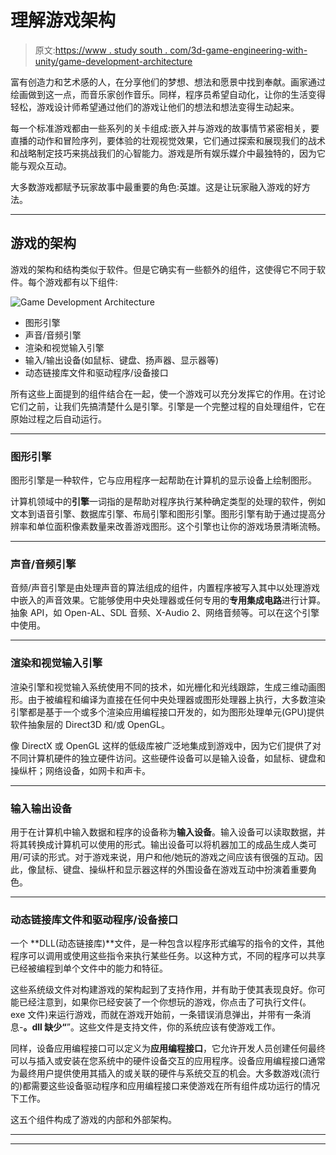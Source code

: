 # 理解游戏架构

> 原文:[https://www . study south . com/3d-game-engineering-with-unity/game-development-architecture](https://www.studytonight.com/3d-game-engineering-with-unity/game-development-architecture)

富有创造力和艺术感的人，在分享他们的梦想、想法和愿景中找到奉献。画家通过绘画做到这一点，而音乐家创作音乐。同样，程序员希望自动化，让你的生活变得轻松，游戏设计师希望通过他们的游戏让他们的想法和想法变得生动起来。

每一个标准游戏都由一些系列的关卡组成:嵌入并与游戏的故事情节紧密相关，要直播的动作和冒险序列，要体验的壮观视觉效果，它们通过探索和展现我们的战术和战略制定技巧来挑战我们的心智能力。游戏是所有娱乐媒介中最独特的，因为它能与观众互动。

大多数游戏都赋予玩家故事中最重要的角色:英雄。这是让玩家融入游戏的好方法。

* * *

## 游戏的架构

游戏的架构和结构类似于软件。但是它确实有一些额外的组件，这使得它不同于软件。每个游戏都有以下组件:

![Game Development Architecture](../Images/64845b00bd72a33944047ec7aab7cfa0.png)

*   图形引擎
*   声音/音频引擎
*   渲染和视觉输入引擎
*   输入/输出设备(如鼠标、键盘、扬声器、显示器等)
*   动态链接库文件和驱动程序/设备接口

所有这些上面提到的组件结合在一起，使一个游戏可以充分发挥它的作用。在讨论它们之前，让我们先搞清楚什么是引擎。引擎是一个完整过程的自处理组件，它在原始过程之后自动运行。

* * *

### 图形引擎

图形引擎是一种软件，它与应用程序一起帮助在计算机的显示设备上绘制图形。

计算机领域中的**引擎**一词指的是帮助对程序执行某种确定类型的处理的软件，例如文本到语音引擎、数据库引擎、布局引擎和图形引擎。图形引擎有助于通过提高分辨率和单位面积像素数量来改善游戏图形。这个引擎也让你的游戏场景清晰流畅。

* * *

### 声音/音频引擎

音频/声音引擎是由处理声音的算法组成的组件，内置程序被写入其中以处理游戏中嵌入的声音效果。它能够使用中央处理器或任何专用的**专用集成电路**进行计算。抽象 API，如 Open-AL、SDL 音频、X-Audio 2、网络音频等。可以在这个引擎中使用。

* * *

### 渲染和视觉输入引擎

渲染引擎和视觉输入系统使用不同的技术，如光栅化和光线跟踪，生成三维动画图形。由于被编程和编译为直接在任何中央处理器或图形处理器上执行，大多数渲染引擎都是基于一个或多个渲染应用编程接口开发的，如为图形处理单元(GPU)提供软件抽象层的 Direct3D 和/或 OpenGL。

像 DirectX 或 OpenGL 这样的低级库被广泛地集成到游戏中，因为它们提供了对不同计算机硬件的独立硬件访问。这些硬件设备可以是输入设备，如鼠标、键盘和操纵杆；网络设备，如网卡和声卡。

* * *

### 输入输出设备

用于在计算机中输入数据和程序的设备称为**输入设备**。输入设备可以读取数据，并将其转换成计算机可以使用的形式。输出设备可以将机器加工的成品生成人类可用/可读的形式。对于游戏来说，用户和他/她玩的游戏之间应该有很强的互动。因此，像鼠标、键盘、操纵杆和显示器这样的外围设备在游戏互动中扮演着重要角色。

* * *

### 动态链接库文件和驱动程序/设备接口

一个 **DLL(动态链接库)**文件，是一种包含以程序形式编写的指令的文件，其他程序可以调用或使用这些指令来执行某些任务。以这种方式，不同的程序可以共享已经被编程到单个文件中的能力和特征。

这些系统级文件对构建游戏的架构起到了支持作用，并有助于使其表现良好。你可能已经注意到，如果你已经安装了一个你想玩的游戏，你点击了可执行文件(。exe 文件)来运行游戏，而就在游戏开始前，一条错误消息弹出，并带有一条消息-**<special _ dll _ name>。dll 缺少“**”。这些文件是支持文件，你的系统应该有使游戏工作。

同样，设备应用编程接口可以定义为**应用编程接口**，它允许开发人员创建任何最终可以与插入或安装在您系统中的硬件设备交互的应用程序。设备应用编程接口通常为最终用户提供使用其插入的或关联的硬件与系统交互的机会。大多数游戏(流行的)都需要这些设备驱动程序和应用编程接口来使游戏在所有组件成功运行的情况下工作。

这五个组件构成了游戏的内部和外部架构。

* * *

* * *